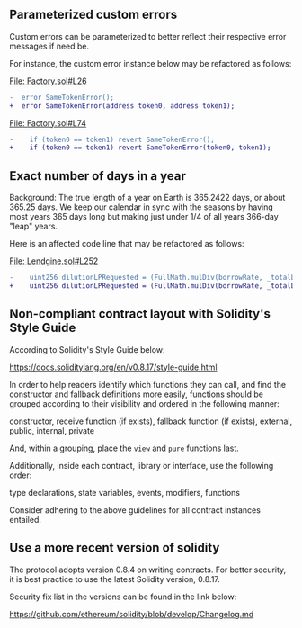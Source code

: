 ## Parameterized custom errors
Custom errors can be parameterized to better reflect their respective error messages if need be.

For instance, the custom error instance below may be refactored as follows:

[File: Factory.sol#L26](https://github.com/code-423n4/2023-01-numoen/blob/main/src/core/Factory.sol#L26)

```diff
-  error SameTokenError();
+  error SameTokenError(address token0, address token1);
```
[File: Factory.sol#L74](https://github.com/code-423n4/2023-01-numoen/blob/main/src/core/Factory.sol#L74)

```diff
-    if (token0 == token1) revert SameTokenError();
+    if (token0 == token1) revert SameTokenError(token0, token1);
```
## Exact number of days in a year
Background: The true length of a year on Earth is 365.2422 days, or about 365.25 days. We keep our calendar in sync with the seasons by having most years 365 days long but making just under 1/4 of all years 366-day "leap" years.

Here is an affected code line that may be refactored as follows:

[File: Lendgine.sol#L252](https://github.com/code-423n4/2023-01-numoen/blob/main/src/core/Lendgine.sol#L252) 

```diff
-    uint256 dilutionLPRequested = (FullMath.mulDiv(borrowRate, _totalLiquidityBorrowed, 1e18) * timeElapsed) / 365 days;
+    uint256 dilutionLPRequested = (FullMath.mulDiv(borrowRate, _totalLiquidityBorrowed, 1e18) * timeElapsed) / 365.2422 days;
```
## Non-compliant contract layout with Solidity's Style Guide
According to Solidity's Style Guide below:

https://docs.soliditylang.org/en/v0.8.17/style-guide.html

In order to help readers identify which functions they can call, and find the constructor and fallback definitions more easily, functions should be grouped according to their visibility and ordered in the following manner:

constructor, receive function (if exists), fallback function (if exists), external, public, internal, private

And, within a grouping, place the `view` and `pure` functions last.

Additionally, inside each contract, library or interface, use the following order:

type declarations, state variables, events, modifiers, functions

Consider adhering to the above guidelines for all contract instances entailed.

## Use a more recent version of solidity
The protocol adopts version 0.8.4 on writing contracts. For better security, it is best practice to use the latest Solidity version, 0.8.17.

Security fix list in the versions can be found in the link below:

https://github.com/ethereum/solidity/blob/develop/Changelog.md
